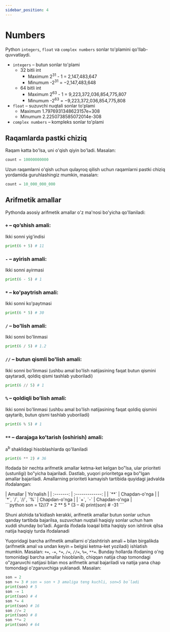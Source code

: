 ```yaml
---
sidebar_position: 4
---
```


# Numbers
Python `integers`, `float` va `complex numbers` sonlar to'plamini qo'llab-quvvatlaydi.

- `integers` – butun sonlar to'plami
    - 32 bitli int
        - Maximum 2<sup>31</sup> - 1 = 2,147,483,647  
        - Minumum -2<sup>31</sup> = −2,147,483,648
    - 64 bitli int
        -   Maximum 2<sup>63</sup> - 1 = 9,223,372,036,854,775,807
        - Minumum -2<sup>63</sup> = −9,223,372,036,854,775,808
- `float` – suzuvchi nuqtali sonlar to'plami
    - Maximum 1.7976931348623157e+308 
    - Minumum 2.2250738585072014e-308
- `complex numbers` – kompleks sonlar to'plami

## Raqamlarda pastki chiziq
Raqam katta bo'lsa, uni o'qish qiyin bo'ladi. Masalan:
```python
count = 10000000000
```

Uzun raqamlarni o'qish uchun qulayroq qilish uchun raqamlarni pastki chiziq yordamida guruhlashingiz mumkin, masalan:
```python
count = 10_000_000_000
```

## Arifmetik amallar
Pythonda asosiy arifmetik amallar o'z ma'nosi bo'yicha qo'llaniladi:
### `+` – qo’shish amali:
Ikki sonni yig'indisi
```python
print(6 + 5) # 11
```

### `-` – ayirish amali:
Ikki sonni ayirmasi
```python
print(6 - 5) # 1
```

### `*` – ko'paytrish amali:
Ikki sonni ko'paytmasi
```python
print(6 * 5) # 30
```

### `/` – bo'lish amali:
Ikki sonni bo'linmasi
```python
print(6 / 5) # 1.2
```

### `//` – butun qismli bo'lish amali:
Ikki sonni bo'linmasi (ushbu amal bo'lish natijasining faqat butun qismini
qaytaradi, qoldiq qismi tashlab yuboriladi)
```python
print(6 // 5) # 1
```

### `%` – qoldiqli bo’lish amali:
Ikki sonni bo'linmasi (ushbu amal bo'lish natijasining faqat qoldiq qismini
qaytarib, butun qismi tashlab yuboriladi)
```python
print(6 % 5) # 1
```

### `**` – darajaga ko’tarish (oshirish) amali:
a<sup>b</sup> shaklidagi hisoblashlarda qo'llaniladi
```python
print(6 ** 2) # 36
```

Ifodada bir nechta arifmetik amallar ketma-ket kelgan bo‟lsa, ular prioriteti
(ustunligi) bo‟yicha bajariladi. Dastlab, yuqori prioritetga ega bo‟lgan amallar
bajariladi. Amallarning prioriteti kamayish tartibida quyidagi jadvalda ifodalangan:

<div style={{textAlign: 'center'}}>
    | Amallar     | Yo’nalish       | 
    | :-------:   | :-------------: | 
    | `**`          | Chapdan-o'nga   |
    | `*`, `/`, `//`, `%` | Chapdan-o'nga   |
    | `+`, `-`        | Chapdan-o'nga   |
</div>
```python
son = 12//7 + 2 ** 5 * (3 – 4)
print(son) # -31
```

Shuni alohida ta'kidlash kerakki, arifmetik amallar butun sonlar uchun
qanday tartibda bajarilsa, suzuvchan nuqtali haqiqiy sonlar uchun ham xuddi
shunday bo'ladi. Agarda ifodada loaqal bitta haqiqiy son ishtirok qilsa natija
haqiqiy turda ifodalanadi

Yuqoridagi barcha arifmetik amallarni o'zlashtirish amali `=` bilan birgalikda
(arifmetik amal va undan keyin `=` belgisi ketma-ket yoziladi) ishlatish mumkin.
Masalan: `+=`, `-=`, `*=`, `/=`, `//=`, `%=`, `**=`. Bunday hollarda ifodaning o'ng tomonidagi
barcha amallar hisoblanib, chiqqan natija chap tomondagi o‟zgaruvchi natijasi
bilan mos arifmetik amal bajariladi va natija yana chap tomondagi o'zgaruvchiga
yuklanadi. Masalan:
```python
son = 2
son += 3 # son = son + 3 amaliga teng kuchli, son=5 bo`ladi
print(son) # 5
son -= 1
print(son) # 4
son *= 4
print(son) # 16
son //= 2
print(son) # 8
son **= 2
print(son) # 64
```